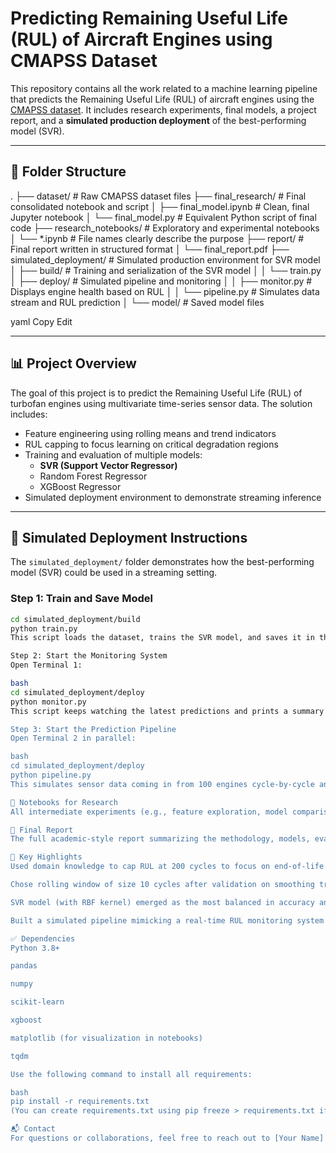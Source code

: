# Predicting Remaining Useful Life (RUL) of Aircraft Engines using CMAPSS Dataset

This repository contains all the work related to a machine learning pipeline that predicts the Remaining Useful Life (RUL) of aircraft engines using the [CMAPSS dataset](https://www.nasa.gov/content/prognostics-center-of-excellence-data-set-repository). It includes research experiments, final models, a project report, and a **simulated production deployment** of the best-performing model (SVR).
 
---

## 📁 Folder Structure
.
├── dataset/ # Raw CMAPSS dataset files
├── final_research/ # Final consolidated notebook and script
│ ├── final_model.ipynb # Clean, final Jupyter notebook
│ └── final_model.py # Equivalent Python script of final code
├── research_notebooks/ # Exploratory and experimental notebooks
│ └── *.ipynb # File names clearly describe the purpose
├── report/ # Final report written in structured format
│ └── final_report.pdf
├── simulated_deployment/ # Simulated production environment for SVR model
│ ├── build/ # Training and serialization of the SVR model
│ │ └── train.py
│ ├── deploy/ # Simulated pipeline and monitoring
│ │ ├── monitor.py # Displays engine health based on RUL
│ │ └── pipeline.py # Simulates data stream and RUL prediction
│ └── model/ # Saved model files

yaml
Copy
Edit

---

## 📊 Project Overview

The goal of this project is to predict the Remaining Useful Life (RUL) of turbofan engines using multivariate time-series sensor data. The solution includes:

- Feature engineering using rolling means and trend indicators
- RUL capping to focus learning on critical degradation regions
- Training and evaluation of multiple models:
  - **SVR (Support Vector Regressor)**
  - Random Forest Regressor
  - XGBoost Regressor
- Simulated deployment environment to demonstrate streaming inference

---

## 🚀 Simulated Deployment Instructions

The `simulated_deployment/` folder demonstrates how the best-performing model (SVR) could be used in a streaming setting.

### Step 1: Train and Save Model

```bash
cd simulated_deployment/build
python train.py
This script loads the dataset, trains the SVR model, and saves it in the model/ directory.

Step 2: Start the Monitoring System
Open Terminal 1:

bash
cd simulated_deployment/deploy
python monitor.py
This script keeps watching the latest predictions and prints a summary of the engine's health based on current RUL.

Step 3: Start the Prediction Pipeline
Open Terminal 2 in parallel:

bash
cd simulated_deployment/deploy
python pipeline.py
This simulates sensor data coming in from 100 engines cycle-by-cycle and runs the SVR model to predict their RUL in real-time.

🧪 Notebooks for Research
All intermediate experiments (e.g., feature exploration, model comparisons, parameter tuning, etc.) are in the research_notebooks/ directory. File names are self-explanatory.

📄 Final Report
The full academic-style report summarizing the methodology, models, evaluation metrics, hyperparameter choices, and insights is available in the report/ folder.

🧠 Key Highlights
Used domain knowledge to cap RUL at 200 cycles to focus on end-of-life prediction

Chose rolling window of size 10 cycles after validation on smoothing trends

SVR model (with RBF kernel) emerged as the most balanced in accuracy and generalization

Built a simulated pipeline mimicking a real-time RUL monitoring system

✅ Dependencies
Python 3.8+

pandas

numpy

scikit-learn

xgboost

matplotlib (for visualization in notebooks)

tqdm

Use the following command to install all requirements:

bash
pip install -r requirements.txt
(You can create requirements.txt using pip freeze > requirements.txt if needed.)

📬 Contact
For questions or collaborations, feel free to reach out to [Your Name] at [Your Email].